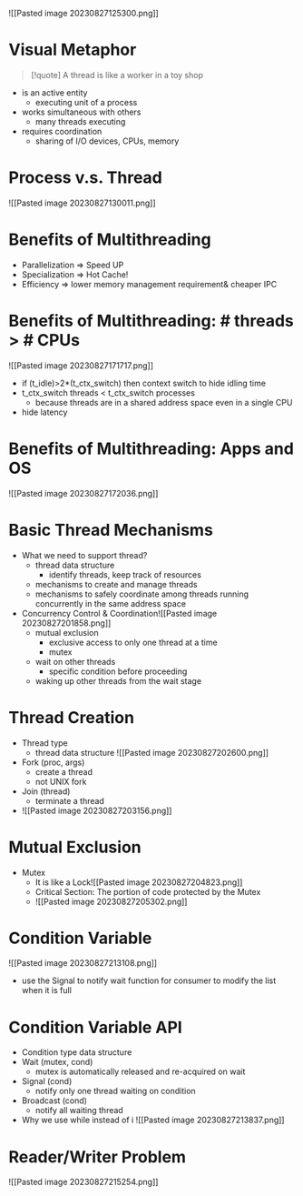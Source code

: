 ![[Pasted image 20230827125300.png]]
# Visual Metaphor
>[!quote]
> A thread is like a worker in a toy shop
* is an active entity
	* executing unit of a process
* works simultaneous with others
	* many threads executing
* requires coordination
	* sharing of I/O devices, CPUs, memory
# Process v.s. Thread
![[Pasted image 20230827130011.png]]
# Benefits of Multithreading
- Parallelization => Speed UP
- Specialization => Hot Cache!
- Efficiency => lower memory management requirement& cheaper IPC

# Benefits of Multithreading:  # threads > # CPUs
![[Pasted image 20230827171717.png]]
- if (t_idle)>2*(t_ctx_switch) then context switch to hide idling time
- t_ctx_switch threads < t_ctx_switch processes
	- because threads are in a shared address space even in a single CPU
- hide latency
# Benefits of Multithreading: Apps and OS
![[Pasted image 20230827172036.png]]
# Basic Thread Mechanisms
- What we need to support thread?
	- thread data structure
		- identify threads, keep track of resources
	- mechanisms to create and manage threads
	- mechanisms to safely coordinate among threads running concurrently in the same address space
- Concurrency Control & Coordination![[Pasted image 20230827201858.png]]
	- mutual exclusion
		- exclusive access to only one thread at a time
		- mutex
	- wait on other threads
		- specific condition before proceeding
	- waking up other threads from the wait stage
# Thread Creation
- Thread type
	- thread data structure ![[Pasted image 20230827202600.png]]
- Fork (proc, args)
	- create a thread
	- not UNIX fork
- Join (thread)
	- terminate a thread
- ![[Pasted image 20230827203156.png]]
# Mutual Exclusion
- Mutex
	- It is like a Lock![[Pasted image 20230827204823.png]]
	- Critical Section: The portion of code protected by the Mutex
	- ![[Pasted image 20230827205302.png]]
# Condition Variable
![[Pasted image 20230827213108.png]]
- use the Signal to notify wait function for consumer to modify the list when it is full
# Condition Variable API
- Condition type data structure
- Wait (mutex, cond)
	- mutex is automatically released and re-acquired on wait
- Signal (cond)
	- notify only one thread waiting on condition
- Broadcast (cond)
	- notify all waiting thread
- Why we use while instead of i ![[Pasted image 20230827213837.png]]

# Reader/Writer Problem
![[Pasted image 20230827215254.png]]
